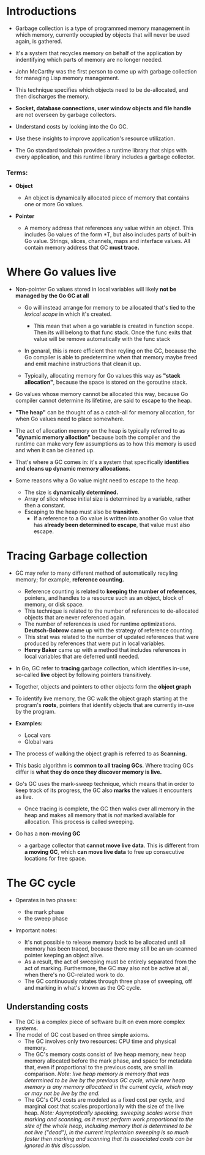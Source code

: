 # Introductions

- Garbage collection is a type of programmed memory management in which memory, currently occupied by objects that will never be used again, is gathered.

- It's a system that recycles memory on behalf of the application by indentifying which parts of memory are no longer needed.

- John McCarthy was the first person to come up with garbage collection for managing Lisp memory management.

- This technique specifies which objects need to be de-allocated, and then discharges the memory.

- **Socket, database connections, user window objects and file handle** are not overseen by garbage collectors.

- Understand costs by looking into the Go GC.

- Use these insights to improve application's resource utilization.

- The Go standard toolchain provides a runtime library that ships with every application, and this runtime library includes a garbage collector.

### Terms:

- **Object**

  - An object is dynamically allocated piece of memory that contains one or more Go values.

- **Pointer**
  - A memory address that references any value within an object. This includes Go values of the form \*T, but also includes parts of built-in Go value. Strings, slices, channels, maps and interface values. All contain memory address that GC **must trace.**

# Where Go values live

- Non-pointer Go values stored in local variables will likely **not be managed by the Go GC at all**

  - Go will instead arrange for memory to be allocated that's tied to the _lexical scope_ in which it's created.

    - This mean that when a go variable is created in function scope. Then its will belong to that func stack. Once the func exits that value will be remove automatically with the func stack

  - In genaral, this is more efficient then reyling on the GC, because the Go compiler is able to predetermine when that memory maybe freed and emit machine instructions that clean it up.

  - Typically, allocating memory for Go values this way as **"stack allocation"**, because the space is stored on the goroutine stack.

- Go values whose memory cannot be allocated this way, because Go compiler cannot determine its lifetime, are said to escape to the heap.

- **"The heap"** can be thought of as a catch-all for memory allocation, for when Go values need to place somewhere.

- The act of allocation memory on the heap is typically referred to as **"dynamic memory alloction"** because both the compiler and the runtime can make very few assumptions as to how this memory is used and when it can be cleaned up.

- That's where a GC comes in: it's a system that specifically **identifies and cleans up dynamic memory allocations.**

- Some reasons why a Go value might need to escape to the heap.

  - The size is **dynamically determined.**
  - Array of slice whose initial size is determined by a variable, rather then a constant.
  - Escaping to the heap must also be **transitive**.
    - If a reference to a Go value is written into another Go value that has **already been determined to escape**, that value must also escape.

# Tracing Garbage collection

- GC may refer to many different method of automatically recyling memory; for example, **reference counting.**

  - Reference counting is related to **keeping the number of references**, pointers, and handles to a resource such as an object, block of memory, or disk space.
  - This technique is related to the number of references to de-allocated objects that are never referenced again.
  - The number of references is used for runtime optimizations. **Deutsch-Bobrow** came up with the strategy of reference counting.
  - This strat was related to the number of updated references that were produced by references that were put in local variables.
  - **Henry Baker** came up with a method that includes references in local variables that are deferred until needed.

- In Go, GC refer to **tracing** garbage collection, which identifies in-use, so-called **live** object by following pointers transitively.

- Together, objects and pointers to other objects form the **object graph**

- To identify live memory, the GC walk the object graph starting at the program's **roots**, pointers that identify objects that are currently in-use by the program.

- **Examples:**

  - Local vars
  - Global vars

- The process of walking the object graph is referred to as **Scanning.**

- This basic algorithm is **common to all tracing GCs**. Where tracing GCs differ is **what they do once they discover memory is live.**

- Go's GC uses the mark-sweep technique, which means that in order to keep track of its progress, the GC also **marks** the values it encounters as live.

  - Once tracing is complete, the GC then walks over all memory in the heap and makes all memory that is _not_ marked available for allocation. This process is called sweeping.

- Go has a **non-moving GC**
  - a garbage collector that **cannot move live data**. This is different from **a moving GC**, which **can move live data** to free up consecutive locations for free space.

# The GC cycle

- Operates in two phases:

  - the mark phase
  - the sweep phase

- Important notes:

  - It's not possible to release memory back to be allocated until all memory has been traced, because there may still be an un-scanned pointer keeping an object alive.

  * As a result, the act of sweeping must be entirely separated from the act of marking. Furthermore, the GC may also not be active at all, when there's no GC-related work to do.
  * The GC continuously rotates through three phase of sweeping, off and marking in what's known as the GC cycle.

## Understanding costs

- The GC is a complex piece of software built on even more complex systems.
- The model of GC cost based on three simple axioms.
  - The GC involves only two resources: CPU time and physical memory.
  - The GC's memory costs consist of live heap memory, new heap memory allocated before the mark phase, and space for metadata that, even if proportional to the previous costs, are small in comparison.
    _Note: live heap memory is memory that was determined to be live by the previous GC cycle, while new heap memory is any memory allocateed in the current cycle, which may or may not be live by the end._
  - The GC's CPU costs are modeled as a fixed cost per cycle, and marginal cost that scales proportionally with the size of the live heap.
    _Note: Asymptotically speaking, sweeping scales worse than marking and scanning, as it must perform work proportional to the size of the whole heap, including memory that is determined to be not live ("dead"), in the current implentaion sweeping is so much faster then marking and scanning that its associated costs can be ignored in this discussion._
